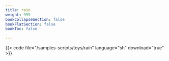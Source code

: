 ```yaml
---
title: rain
weight: 999
bookCollapseSection: false
bookFlatSection: false
bookToc: false

---
```


{{< code file="/samples-scripts/toys/rain" language="sh" download="true" >}}
